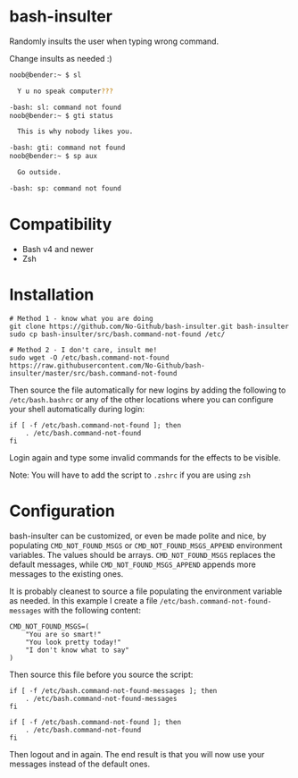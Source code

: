 # bash-insulter
Randomly insults the user when typing wrong command.

Change insults as needed :)

```bash
noob@bender:~ $ sl

  Y u no speak computer???

-bash: sl: command not found
noob@bender:~ $ gti status

  This is why nobody likes you.

-bash: gti: command not found
noob@bender:~ $ sp aux

  Go outside.

-bash: sp: command not found
```

# Compatibility
* Bash v4 and newer
* Zsh

# Installation

    # Method 1 - know what you are doing
    git clone https://github.com/No-Github/bash-insulter.git bash-insulter
    sudo cp bash-insulter/src/bash.command-not-found /etc/

    # Method 2 - I don't care, insult me!
    sudo wget -O /etc/bash.command-not-found https://raw.githubusercontent.com/No-Github/bash-insulter/master/src/bash.command-not-found

Then source the file automatically for new logins by adding the following to `/etc/bash.bashrc` or any of the other locations where you can configure your shell automatically during login:
```
if [ -f /etc/bash.command-not-found ]; then
    . /etc/bash.command-not-found
fi
```
Login again and type some invalid commands for the effects to be visible.

Note: You will have to add the script to `.zshrc` if you are using `zsh`

# Configuration
bash-insulter can be customized, or even be made polite and nice, by populating `CMD_NOT_FOUND_MSGS` or `CMD_NOT_FOUND_MSGS_APPEND` environment variables. The values should be arrays. `CMD_NOT_FOUND_MSGS` replaces the default messages, while `CMD_NOT_FOUND_MSGS_APPEND` appends more messages to the existing ones.

It is probably cleanest to source a file populating the environment variable as needed. In this example I create a file `/etc/bash.command-not-found-messages` with the following content:

    CMD_NOT_FOUND_MSGS=(
        "You are so smart!"
        "You look pretty today!"
        "I don't know what to say"
    )
    
Then source this file before you source the script:
```
if [ -f /etc/bash.command-not-found-messages ]; then
    . /etc/bash.command-not-found-messages
fi

if [ -f /etc/bash.command-not-found ]; then
    . /etc/bash.command-not-found
fi
```

Then logout and in again. The end result is that you will now use your messages instead of the default ones.
